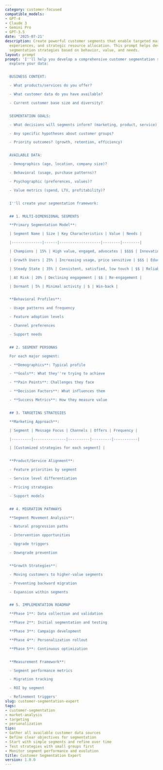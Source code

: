 ```yaml
---
category: customer-focused
compatible_models:
- GPT-4
- Claude 3
- Gemini Pro
- GPT-3.5
date: '2025-07-21'
description: Create powerful customer segments that enable targeted marketing, personalized
  experiences, and strategic resource allocation. This prompt helps develop multi-dimensional
  segmentation strategies based on behavior, value, and needs.
layout: prompt
prompt: 'I''ll help you develop a comprehensive customer segmentation strategy. Let''s
  explore your data:


  BUSINESS CONTEXT:

  - What products/services do you offer?

  - What customer data do you have available?

  - Current customer base size and diversity?


  SEGMENTATION GOALS:

  - What decisions will segments inform? (marketing, product, service)

  - Any specific hypotheses about customer groups?

  - Priority outcomes? (growth, retention, efficiency)


  AVAILABLE DATA:

  - Demographics (age, location, company size)?

  - Behavioral (usage, purchase patterns)?

  - Psychographic (preferences, values)?

  - Value metrics (spend, LTV, profitability)?


  I''ll create your segmentation framework:


  ## 1. MULTI-DIMENSIONAL SEGMENTS

  **Primary Segmentation Model**:

  | Segment Name | Size | Key Characteristics | Value | Needs |

  |--------------|------|-------------------|--------|--------|

  | Champions | 15% | High value, engaged, advocates | $$$$ | Innovation |

  | Growth Users | 25% | Increasing usage, price sensitive | $$$ | Education |

  | Steady State | 35% | Consistent, satisfied, low touch | $$ | Reliability |

  | At Risk | 20% | Declining engagement | $$ | Re-engagement |

  | Dormant | 5% | Minimal activity | $ | Win-back |


  **Behavioral Profiles**:

  - Usage patterns and frequency

  - Feature adoption levels

  - Channel preferences

  - Support needs


  ## 2. SEGMENT PERSONAS

  For each major segment:

  - **Demographics**: Typical profile

  - **Goals**: What they''re trying to achieve

  - **Pain Points**: Challenges they face

  - **Decision Factors**: What influences them

  - **Success Metrics**: How they measure value


  ## 3. TARGETING STRATEGIES

  **Marketing Approach**:

  | Segment | Message Focus | Channels | Offers | Frequency |

  |---------|---------------|----------|---------|-----------|

  | [Customized strategies for each segment] |


  **Product/Service Alignment**:

  - Feature priorities by segment

  - Service level differentiation

  - Pricing strategies

  - Support models


  ## 4. MIGRATION PATHWAYS

  **Segment Movement Analysis**:

  - Natural progression paths

  - Intervention opportunities

  - Upgrade triggers

  - Downgrade prevention


  **Growth Strategies**:

  - Moving customers to higher-value segments

  - Preventing backward migration

  - Expansion within segments


  ## 5. IMPLEMENTATION ROADMAP

  **Phase 1**: Data collection and validation

  **Phase 2**: Initial segmentation and testing

  **Phase 3**: Campaign development

  **Phase 4**: Personalization rollout

  **Phase 5**: Continuous optimization


  **Measurement Framework**:

  - Segment performance metrics

  - Migration tracking

  - ROI by segment

  - Refinement triggers'
slug: customer-segmentation-expert
tags:
- customer-segmentation
- market-analysis
- targeting
- personalization
tips:
- Gather all available customer data sources
- Define clear objectives for segmentation
- Start with simple segments and refine over time
- Test strategies with small groups first
- Monitor segment performance and evolution
title: Customer Segmentation Expert
version: 1.0.0
---
```

